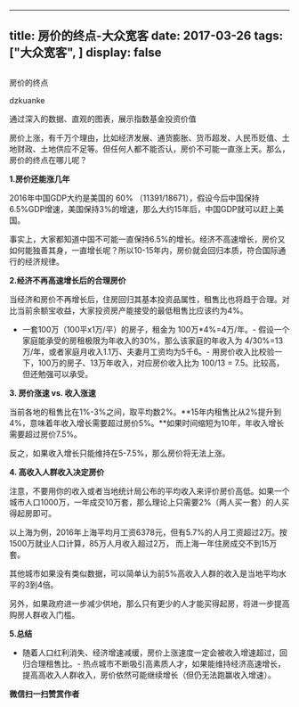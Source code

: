 
---
title:   房价的终点-大众宽客
date: 2017-03-26
tags: ["大众宽客", ]
display: false
---


## 



房价的终点




dzkuanke




通过深入的数据、直观的图表，展示指数基金投资价值


房价上涨，有千万个理由，比如经济发展、通货膨胀、货币超发、人民币贬值、土地财政、土地供应不足等。但任何人都不能否认，房价不可能一直涨上天。那么，房价的终点在哪儿呢？



**1.房价还能涨几年**



2016年中国GDP大约是美国的 60% （11391/18671），假设今后中国保持6.5%GDP增速，美国保持3%的增速，那么大约15年后，中国GDP就可以赶上美国。



事实上，大家都知道中国不可能一直保持6.5%的增长。经济不高速增长，房价又如何能独善其身，一直增长呢？所以10-15年内，房价就会回归本质，符合国际通行的经济规律。



**2.经济不再高速增长后的合理房价**



当经济和房价不再增长后，住房回归其基本投资品属性，租售比也将趋于合理。对比当前余额宝收益，大家投资房产能接受的最低租售比应该约为4%。


- 一套100万（100平x1万/平）的房子，租金为 100万*4%=4万/年。- 假设一个家庭能承受的房租极限为年收入的30%，那么该家庭的年收入为 4/30%=13万/年，或者家庭月收入1.1万、夫妻月工资均为5千6。- 用房价收入比校验一下，100万的房子、13万年收入，对应房价收入比为 100/13 = 7.5。比较高，但还勉强可以承受。


**3. 房价涨速 vs. 收入涨速**



当前各地的租售比在1%-3%之间，取平均数2%。**15年内租售比从2%提升到4%，意味着年收入增长需要超过房价5%。**如果时间缩短为10年，年收入增长需要超过房价7.5%。



反之，如果收入增长只能维持在5-7.5%，那么房价将无法上涨。



**4. 高收入人群收入决定房价**



注意，不要用你的收入或者当地统计局公布的平均收入来评价房价高低。如果一个城市人口1000万，一年成交10万套，那么理论上只需要2%（两人买一套）的人买得起房即可。



以上海为例，2016年上海平均月工资6378元，但有5.7%的人月工资超过2万。按1500万就业人口计算，85万人月收入超过2万， 而上海一年住房成交不到15万套。



其他城市如果没有类似数据，可以简单认为前5%高收入人群的收入是当地平均水平的3到4倍。



另外，如果政府进一步减少供地，那么只有更少的人才能买得起房，将进一步提高购房人群收入门槛。



**5.总结**


- 随着人口红利消失、经济增速减缓，房价上涨速度一定会被收入增速超过，回归合理租售比。- 热点城市不断吸引高素质人才，如果能维持经济高速增长，提高高收入人群收入，房价依然可能继续增长（但仍无法跑赢收入增速）。

**微信扫一扫赞赏作者**













